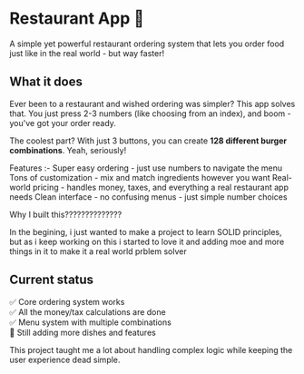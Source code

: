# Restaurant App 🍔

A simple yet powerful restaurant ordering system that lets you order food just like in the real world - but way faster!

## What it does

Ever been to a restaurant and wished ordering was simpler? This app solves that. You just press 2-3 numbers (like choosing from an index), and boom - you've got your order ready.

The coolest part? With just 3 buttons, you can create **128 different burger combinations**. Yeah, seriously!

Features :- 
Super easy ordering - just use numbers to navigate the menu
Tons of customization - mix and match ingredients however you want
Real-world pricing -  handles money, taxes, and everything a real restaurant app needs
Clean interface - no confusing menus - just simple number choices

Why I built this??????????????

In the begining, i just wanted to make a project to learn SOLID principles, but as i keep working on this i started to love it and adding moe and more things in it to make it a real world prblem solver

## Current status

✅ Core ordering system works  
✅ All the money/tax calculations are done  
✅ Menu system with multiple combinations  
🚧 Still adding more dishes and features

This project taught me a lot about handling complex logic while keeping the user experience dead simple.
